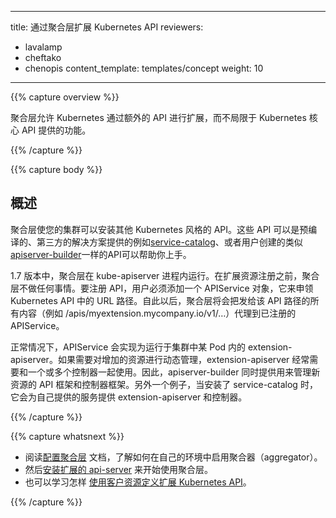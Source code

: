 <!--
---
title: Extending the Kubernetes API with the aggregation layer
reviewers:
- lavalamp
- cheftako
- chenopis
content_template: templates/concept
weight: 10
---
-->

---
title: 通过聚合层扩展 Kubernetes API
reviewers:
- lavalamp
- cheftako
- chenopis
content_template: templates/concept
weight: 10
---

{{% capture overview %}}

<!--
The aggregation layer allows Kubernetes to be extended with additional APIs, beyond what is offered by the core Kubernetes APIs. 
-->

聚合层允许 Kubernetes 通过额外的 API 进行扩展，而不局限于 Kubernetes 核心 API 提供的功能。

{{% /capture %}}

{{% capture body %}}

<!--
## Overview

The aggregation layer enables installing additional Kubernetes-style APIs in your cluster. These can either be pre-built, existing 3rd party solutions, such as [service-catalog](https://github.com/kubernetes-incubator/service-catalog/blob/master/README.md), or user-created APIs like [apiserver-builder](https://github.com/kubernetes-incubator/apiserver-builder/blob/master/README.md), which can get you started.
-->

## 概述

聚合层使您的集群可以安装其他 Kubernetes 风格的 API。这些 API 可以是预编译的、第三方的解决方案提供的例如[service-catalog](https://github.com/kubernetes-incubator/service-catalog/blob/master/README.md)、或者用户创建的类似[apiserver-builder](https://github.com/kubernetes-incubator/apiserver-builder/blob/master/README.md)一样的API可以帮助你上手。

<!--
In 1.7 the aggregation layer runs in-process with the kube-apiserver. Until an extension resource is registered, the aggregation layer will do nothing. To register an API, users must add an APIService object, which "claims" the URL path in the Kubernetes API. At that point, the aggregation layer will proxy anything sent to that API path (e.g. /apis/myextension.mycompany.io/v1/…) to the registered APIService. 
-->

1.7 版本中，聚合层在 kube-apiserver 进程内运行。在扩展资源注册之前，聚合层不做任何事情。要注册 API，用户必须添加一个 APIService 对象，它来申领 Kubernetes API 中的 URL 路径。自此以后，聚合层将会把发给该 API 路径的所有内容（例如 /apis/myextension.mycompany.io/v1/…）代理到已注册的 APIService。

<!--
Ordinarily, the APIService will be implemented by an *extension-apiserver* in a pod running in the cluster. This extension-apiserver will normally need to be paired with one or more controllers if active management of the added resources is needed. As a result, the apiserver-builder will actually provide a skeleton for both. As another example, when the service-catalog is installed, it provides both the extension-apiserver and controller for the services it provides.
-->

正常情况下，APIService 会实现为运行于集群中某 Pod 内的 extension-apiserver。如果需要对增加的资源进行动态管理，extension-apiserver 经常需要和一个或多个控制器一起使用。因此，apiserver-builder 同时提供用来管理新资源的 API 框架和控制器框架。另外一个例子，当安装了 service-catalog 时，它会为自己提供的服务提供 extension-apiserver 和控制器。

{{% /capture %}}

{{% capture whatsnext %}}

<!--
* To get the aggregator working in your environment, [configure the aggregation layer](/docs/tasks/access-kubernetes-api/configure-aggregation-layer/).
* Then, [setup an extension api-server](/docs/tasks/access-kubernetes-api/setup-extension-api-server/) to work with the aggregation layer.
* Also, learn how to [extend the Kubernetes API using Custom Resource Definitions](/docs/tasks/access-kubernetes-api/extend-api-custom-resource-definitions/).
-->

* 阅读[配置聚合层](/docs/tasks/access-kubernetes-api/configure-aggregation-layer/) 文档，了解如何在自己的环境中启用聚合器（aggregator）。
* 然后[安装扩展的 api-server](/docs/tasks/access-kubernetes-api/setup-extension-api-server/) 来开始使用聚合层。
* 也可以学习怎样 [使用客户资源定义扩展 Kubernetes API](/docs/tasks/access-kubernetes-api/extend-api-custom-resource-definitions/)。

{{% /capture %}}


